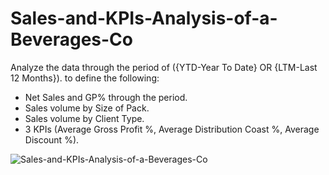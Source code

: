 # Sales-and-KPIs-Analysis-of-a-Beverages-Co

Analyze the data through the period of ({YTD-Year To Date} OR {LTM-Last 12 Months}).
to define the following:

- Net Sales and GP% through the period.
- Sales volume by Size of Pack.
- Sales volume by Client Type.
- 3 KPIs (Average Gross Profit %, Average Distribution Coast %,  Average Discount %).


![Sales-and-KPIs-Analysis-of-a-Beverages-Co](https://github.com/Muhamed-Ghanim/Sales-and-KPIs-Analysis-of-a-Beverages-Co/assets/148776263/85971f47-c994-428d-9220-8f7ee7643094)
